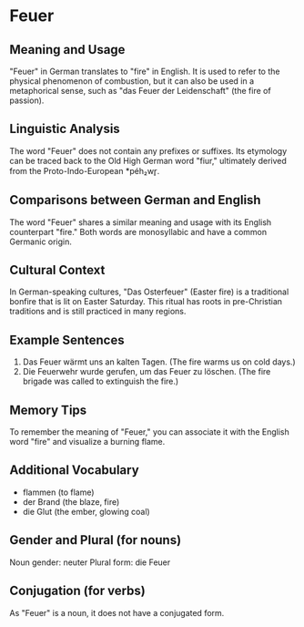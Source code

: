 # Feuer
## Meaning and Usage
"Feuer" in German translates to "fire" in English. It is used to refer to the physical phenomenon of combustion, but it can also be used in a metaphorical sense, such as "das Feuer der Leidenschaft" (the fire of passion).

## Linguistic Analysis
The word "Feuer" does not contain any prefixes or suffixes. Its etymology can be traced back to the Old High German word "fiur," ultimately derived from the Proto-Indo-European *péh₂wr̥.

## Comparisons between German and English
The word "Feuer" shares a similar meaning and usage with its English counterpart "fire." Both words are monosyllabic and have a common Germanic origin.

## Cultural Context
In German-speaking cultures, "Das Osterfeuer" (Easter fire) is a traditional bonfire that is lit on Easter Saturday. This ritual has roots in pre-Christian traditions and is still practiced in many regions.

## Example Sentences
1. Das Feuer wärmt uns an kalten Tagen. (The fire warms us on cold days.)
2. Die Feuerwehr wurde gerufen, um das Feuer zu löschen. (The fire brigade was called to extinguish the fire.)

## Memory Tips
To remember the meaning of "Feuer," you can associate it with the English word "fire" and visualize a burning flame.

## Additional Vocabulary
- flammen (to flame)
- der Brand (the blaze, fire)
- die Glut (the ember, glowing coal)

## Gender and Plural (for nouns)
Noun gender: neuter
Plural form: die Feuer

## Conjugation (for verbs)
As "Feuer" is a noun, it does not have a conjugated form.